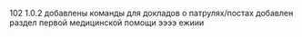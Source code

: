 102
1.0.2
добавлены команды для докладов о патрулях/постах
добавлен раздел первой медицинской помощи
ээээ ежиии